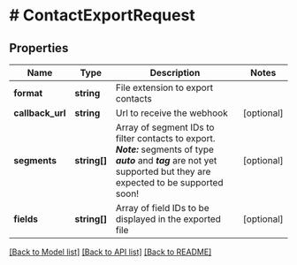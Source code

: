 # # ContactExportRequest

## Properties

Name | Type | Description | Notes
------------ | ------------- | ------------- | -------------
**format** | **string** | File extension to export contacts |
**callback_url** | **string** | Url to receive the webhook | [optional]
**segments** | **string[]** | Array of segment IDs to filter contacts to export. ***Note:*** segments of type ***auto*** and                         ***tag*** are not yet supported but they are expected to be supported soon! | [optional]
**fields** | **string[]** | Array of field IDs to be displayed in the exported file | [optional]

[[Back to Model list]](../../README.md#models) [[Back to API list]](../../README.md#endpoints) [[Back to README]](../../README.md)
